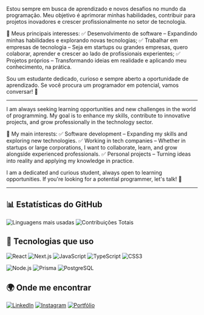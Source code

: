 Estou sempre em busca de aprendizado e novos desafios no mundo da programação. Meu objetivo é aprimorar minhas habilidades, contribuir para projetos inovadores e crescer profissionalmente no setor de tecnologia.

🔹 Meus principais interesses:
✅ Desenvolvimento de software – Expandindo minhas habilidades e explorando novas tecnologias;
✅ Trabalhar em empresas de tecnologia – Seja em startups ou grandes empresas, quero colaborar, aprender e crescer ao lado de profissionais experientes;
✅ Projetos próprios – Transformando ideias em realidade e aplicando meu conhecimento, na prática.

Sou um estudante dedicado, curioso e sempre aberto a oportunidade de aprendizado. Se você procura um programador em potencial, vamos conversar! 📩
<hr/>

I am always seeking learning opportunities and new challenges in the world of programming. My goal is to enhance my skills, contribute to innovative projects, and grow professionally in the technology sector.

🔹 My main interests:
✅ Software development – Expanding my skills and exploring new technologies.
✅ Working in tech companies – Whether in startups or large corporations, I want to collaborate, learn, and grow alongside experienced professionals.
✅ Personal projects – Turning ideas into reality and applying my knowledge in practice.

I am a dedicated and curious student, always open to learning opportunities. If you're looking for a potential programmer, let's talk! 📩

<hr/>

## 📊 Estatísticas do GitHub
![Linguagens mais usadas](https://github-readme-stats.vercel.app/api/top-langs/?username=KaiqueBezerra&layout=compact&theme=transparent)
![Contribuições Totais](https://streak-stats.demolab.com/?user=KaiqueBezerra&theme=transparent&hide_longest_streak=true&hide_current_streak=true)

## 🚀 Tecnologias que uso
![React](https://img.shields.io/badge/React-20232A?style=for-the-badge&logo=react&logoColor=61DAFB)
![Next.js](https://img.shields.io/badge/Next.js-000000?style=for-the-badge&logo=next.js&logoColor=white)
![JavaScript](https://img.shields.io/badge/JavaScript-F7DF1E?style=for-the-badge&logo=javascript&logoColor=black)
![TypeScript](https://img.shields.io/badge/TypeScript-007ACC?style=for-the-badge&logo=typescript&logoColor=white)
![CSS3](https://img.shields.io/badge/CSS3-1572B6?style=for-the-badge&logo=css3&logoColor=white)

![Node.js](https://img.shields.io/badge/Node.js-43853D?style=for-the-badge&logo=node.js&logoColor=white)
![Prisma](https://img.shields.io/badge/Prisma-2D3748?style=for-the-badge&logo=prisma&logoColor=white)
![PostgreSQL](https://img.shields.io/badge/PostgreSQL-316192?style=for-the-badge&logo=postgresql&logoColor=white)

## 🌍 Onde me encontrar
[![LinkedIn](https://img.shields.io/badge/LinkedIn-0077B5?style=for-the-badge&logo=linkedin&logoColor=white)](https://www.linkedin.com/in/kaique-bezerra-souza/)
[![Instagram](https://img.shields.io/badge/Instagram-E4405F?style=for-the-badge&logo=instagram&logoColor=white)](https://www.instagram.com/bezerra_kaique/)
[![Portfólio](https://img.shields.io/badge/Portfólio-000000?style=for-the-badge&logo=vercel&logoColor=white)](https://kaiquebezerra.vercel.app/)
